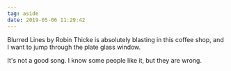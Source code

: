 ```yaml
---
tag: aside
date: 2019-05-06 11:29:42
---
```

Blurred Lines by Robin Thicke is absolutely blasting in this coffee shop, and I want to jump through the plate glass window. 

It's not a good song. I know some people like it, but they are wrong. 